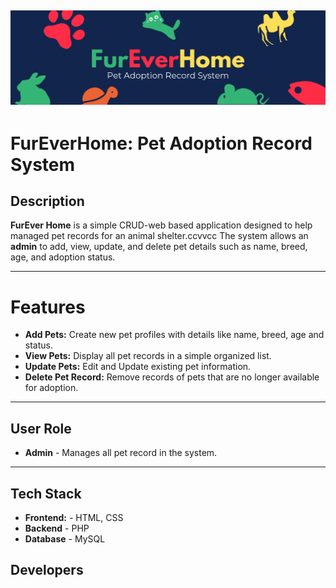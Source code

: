 
<html>
<head>
<link rel ="stylesheet" type = "text/css" href = "style.css">
</head>
<body>
<h2>
<div class = "flow">
<img src="img/Header.png" alt="Flow diagram">
</class>
</h2>

# FurEverHome: Pet Adoption Record System

## Description
**FurEver Home** is a simple CRUD-web based application designed to help managed pet records for an animal shelter.ccvvcc
The system allows an **admin** to add, view, update, and delete pet details such as name, breed, age, and adoption status.

---

# Features 
- **Add Pets:** Create new pet profiles with details like name, breed, age and status.
- **View Pets:** Display all pet records in a simple organized list.
- **Update Pets:** Edit and Update existing pet information.
- **Delete Pet Record:** Remove records of pets that are no longer available for adoption.

---

## User Role
- **Admin** - Manages all pet record in the system.

---

## Tech Stack
- **Frontend:** - HTML, CSS
- **Backend** - PHP
- **Database** - MySQL
 <h2>Developers</h2>
  </body>
</html>
